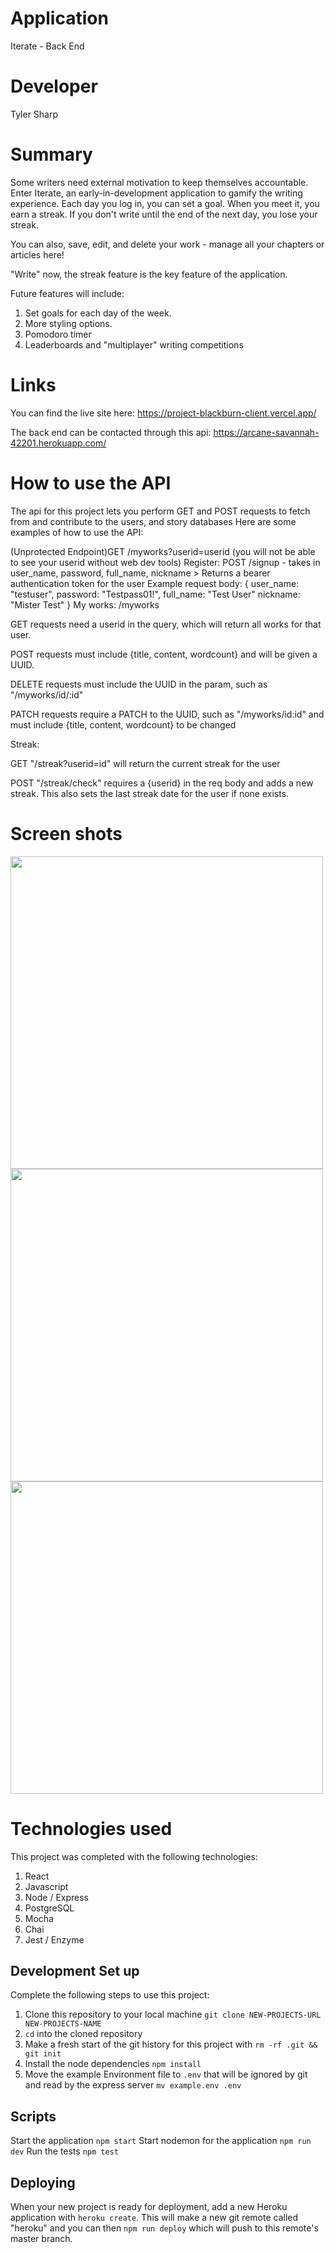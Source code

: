 # Application

Iterate - Back End

# Developer

Tyler Sharp

# Summary

Some writers need external motivation to keep themselves accountable. Enter Iterate, an early-in-development application to gamify the writing experience.
Each day you log in, you can set a goal. When you meet it, you earn a streak. If you don't write until the end of the next day, you lose your streak.

You can also, save, edit, and delete your work - manage all your chapters or articles here!

"Write" now, the streak feature is the key feature of the application.

Future features will include:

1. Set goals for each day of the week.
2. More styling options.
3. Pomodoro timer
4. Leaderboards and "multiplayer" writing competitions

# Links

You can find the live site here:
https://project-blackburn-client.vercel.app/

The back end can be contacted through this api:
https://arcane-savannah-42201.herokuapp.com/

# How to use the API

The api for this project lets you perform GET and POST requests to fetch from and contribute to the users, and story databases
Here are some examples of how to use the API:

(Unprotected Endpoint)GET /myworks?userid=userid
(you will not be able to see your userid without web dev tools)
Register: POST /signup - takes in user_name, password, full_name, nickname > Returns a bearer authentication token for the user
Example request body:
{
user_name: "testuser",
password: "Testpass01!",
full_name: "Test User"
nickname: "Mister Test"
}
My works: /myworks

GET requests need a userid in the query, which will return all works for that user.

POST requests must include {title, content, wordcount} and will be given a UUID.

DELETE requests must include the UUID in the param, such as "/myworks/id/:id"

PATCH requests require a PATCH to the UUID, such as "/myworks/id:id" and must include {title, content, wordcount} to be changed

Streak:

GET "/streak?userid=id" will return the current streak for the user

POST "/streak/check" requires a {userid} in the req body and adds a new streak. This also sets the last streak date for the user if none exists.

# Screen shots

<img src="./src/Assets/iteratesnapshot1.png" width="500">
<img src="./src/Assets/iteratesnapshot2.png" width="500">
<img src="./src/Assets/iteratesnapshot3.png" width="500">

# Technologies used

This project was completed with the following technologies:

1. React
2. Javascript
3. Node / Express
4. PostgreSQL
5. Mocha
6. Chai
7. Jest / Enzyme

## Development Set up

Complete the following steps to use this project:

1. Clone this repository to your local machine `git clone NEW-PROJECTS-URL NEW-PROJECTS-NAME`
2. `cd` into the cloned repository
3. Make a fresh start of the git history for this project with `rm -rf .git && git init`
4. Install the node dependencies `npm install`
5. Move the example Environment file to `.env` that will be ignored by git and read by the express server `mv example.env .env`

## Scripts

Start the application `npm start`
Start nodemon for the application `npm run dev`
Run the tests `npm test`

## Deploying

When your new project is ready for deployment, add a new Heroku application with `heroku create`. This will make a new git remote called "heroku" and you can then `npm run deploy` which will push to this remote's master branch.
